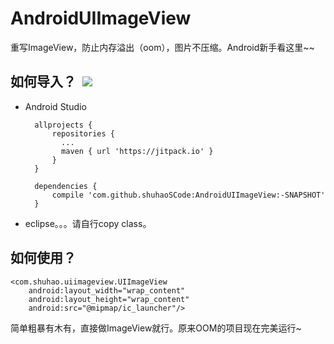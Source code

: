 # AndroidUIImageView

重写ImageView，防止内存溢出（oom），图片不压缩。Android新手看这里~~

## 如何导入？  [![](https://jitpack.io/v/shuhaoSCode/AndroidUIImageView.svg)](https://jitpack.io/#shuhaoSCode/AndroidUIImageView)

* Android Studio

		allprojects {
			repositories {
			  ...
			  maven { url 'https://jitpack.io' }
			}
		}
		  
		dependencies {
	        compile 'com.github.shuhaoSCode:AndroidUIImageView:-SNAPSHOT'
		}


* eclipse。。。请自行copy class。
## 如何使用？
	<com.shuhao.uiimageview.UIImageView
        android:layout_width="wrap_content"
        android:layout_height="wrap_content"
        android:src="@mipmap/ic_launcher"/>
        
   简单粗暴有木有，直接做ImageView就行。原来OOM的项目现在完美运行~
  

